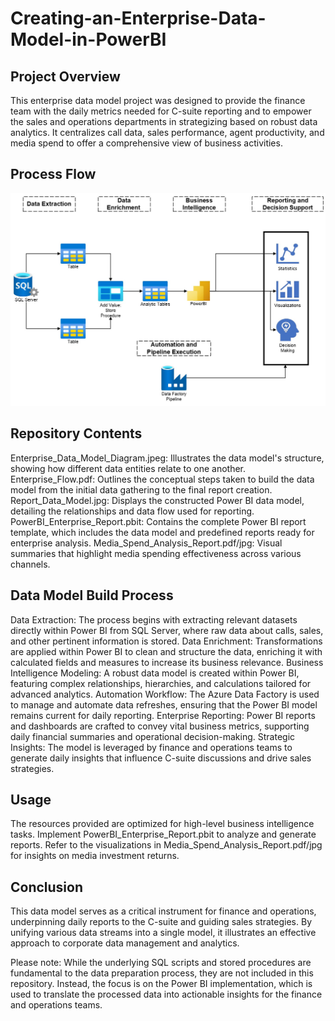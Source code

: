 # Creating-an-Enterprise-Data-Model-in-PowerBI

## Project Overview
This enterprise data model project was designed to provide the finance team with the daily metrics needed for C-suite reporting and to empower the sales and operations departments in strategizing based on robust data analytics. It centralizes call data, sales performance, agent productivity, and media spend to offer a comprehensive view of business activities.

## Process Flow
![Process Flow Description](EnterpriseFlow.jpeg)


## Repository Contents
Enterprise_Data_Model_Diagram.jpeg: Illustrates the data model's structure, showing how different data entities relate to one another.
Enterprise_Flow.pdf: Outlines the conceptual steps taken to build the data model from the initial data gathering to the final report creation.
Report_Data_Model.jpg: Displays the constructed Power BI data model, detailing the relationships and data flow used for reporting.
PowerBI_Enterprise_Report.pbit: Contains the complete Power BI report template, which includes the data model and predefined reports ready for enterprise analysis.
Media_Spend_Analysis_Report.pdf/jpg: Visual summaries that highlight media spending effectiveness across various channels.

## Data Model Build Process
Data Extraction: The process begins with extracting relevant datasets directly within Power BI from SQL Server, where raw data about calls, sales, and other pertinent information is stored.
Data Enrichment: Transformations are applied within Power BI to clean and structure the data, enriching it with calculated fields and measures to increase its business relevance.
Business Intelligence Modeling: A robust data model is created within Power BI, featuring complex relationships, hierarchies, and calculations tailored for advanced analytics.
Automation Workflow: The Azure Data Factory is used to manage and automate data refreshes, ensuring that the Power BI model remains current for daily reporting.
Enterprise Reporting: Power BI reports and dashboards are crafted to convey vital business metrics, supporting daily financial summaries and operational decision-making.
Strategic Insights: The model is leveraged by finance and operations teams to generate daily insights that influence C-suite discussions and drive sales strategies.

## Usage
The resources provided are optimized for high-level business intelligence tasks. Implement PowerBI_Enterprise_Report.pbit to analyze and generate reports. Refer to the visualizations in Media_Spend_Analysis_Report.pdf/jpg for insights on media investment returns.

## Conclusion
This data model serves as a critical instrument for finance and operations, underpinning daily reports to the C-suite and guiding sales strategies. By unifying various data streams into a single model, it illustrates an effective approach to corporate data management and analytics.

Please note: While the underlying SQL scripts and stored procedures are fundamental to the data preparation process, they are not included in this repository. Instead, the focus is on the Power BI implementation, which is used to translate the processed data into actionable insights for the finance and operations teams.

